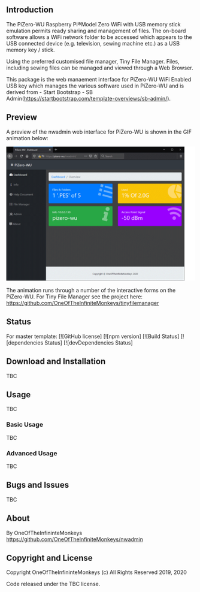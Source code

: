 ## Introduction

The PiZero-WU Raspberry Pi®Model Zero WiFi with USB memory stick emulation permits ready sharing and management of files. The on-board software allows a WiFi network folder to be accessed which appears to the USB connected device (e.g. television, sewing machine etc.) as a USB memory key / stick.

Using the preferred customised file manager, Tiny File Manager. Files, including sewing files can be managed and viewed through a Web Browser.

This package is the web manaement interface for PiZero-WU WiFi Enabled USB key which manages the various software used in PiZero-WU and is derived from - Start Bootstrap - SB Admin(https://startbootstrap.com/template-overviews/sb-admin/).


## Preview
A preview of the nwadmin web interface for PiZero-WU is shown in the GIF animation below:

[![Tiny File Manager](nwadmin-01.gif)](nwadmin-01.gif)

The animation runs through a number of the interactive forms on the PiZero-WU.
For Tiny File Manager see the project here: https://github.com/OneOfTheInfiniteMonkeys/tinyfilemanager

## Status
For master template:
[![GitHub license]
[![npm version]
[![Build Status]
[![dependencies Status]
[![devDependencies Status]

## Download and Installation

TBC

## Usage
TBC 

### Basic Usage

TBC

### Advanced Usage

TBC


## Bugs and Issues

TBC

## About

By OneOfTheInfininteMonkeys
https://github.com/OneOfTheInfiniteMonkeys/nwadmin

## Copyright and License

Copyright OneOfTheInfininteMonkeys (c) All Rights Reserved 2019, 2020

Code released under the TBC license.
